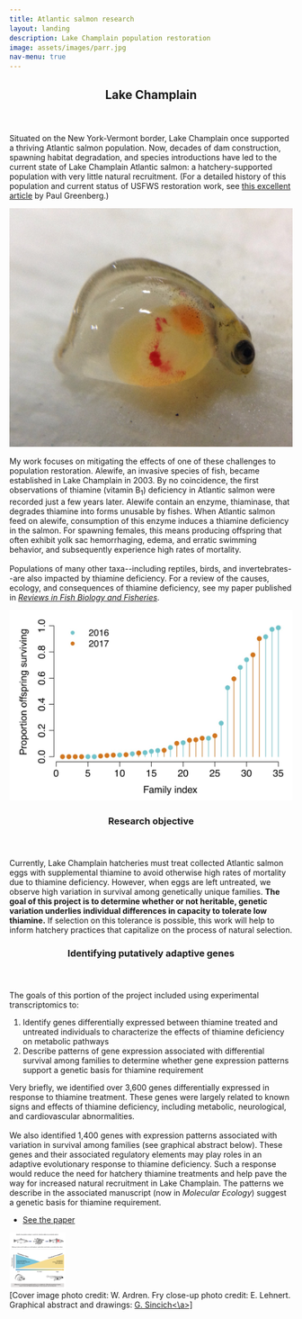 ```yaml
---
title: Atlantic salmon research
layout: landing
description: Lake Champlain population restoration
image: assets/images/parr.jpg
nav-menu: true
---
```


<!-- Main -->
<div id="main">

<!-- One -->
<section id="one">
	<div class="inner">
		<header class="major">
			<h2>Lake Champlain</h2>
		</header>
		<p>Situated on the New York-Vermont border, Lake Champlain once supported a thriving Atlantic salmon population. Now, decades of dam construction, spawning habitat degradation, and species introductions have led to the current state of Lake Champlain Atlantic salmon: a hatchery-supported population with very little natural recruitment. (For a detailed history of this population and current status of USFWS restoration work, see <a href="https://thefern.org/2018/08/after-a-centurys-absence-a-glimmer-of-possibility-for-a-native-new-york-salmon/">this excellent article</a> by Paul Greenberg.)</p>
	</div>
</section>

<!-- Two -->
<section id="two" class="spotlights">
	<section>
		<span class="image fit"><img src="assets/images/fry_closeup.jpg" alt="" /></span>
		<div class="content">
			<div class="inner">
				<p>My work focuses on mitigating the effects of one of these challenges to population restoration. Alewife, an invasive species of fish, became established in Lake Champlain in 2003. By no coincidence, the first observations of thiamine (vitamin B<sub>1</sub>) deficiency in Atlantic salmon were recorded just a few years later.  Alewife contain an enzyme, thiaminase, that degrades thiamine into forms unusable by fishes. When Atlantic salmon feed on alewife, consumption of this enzyme induces a thiamine deficiency in the salmon. For spawning females, this means producing offspring that often exhibit yolk sac hemorrhaging, edema, and erratic swimming behavior, and subsequently experience high rates of mortality. 
<br /><br />Populations of many other taxa--including reptiles, birds, and invertebrates--are also impacted by thiamine deficiency. For a review of the causes, ecology, and consequences of thiamine deficiency, see my paper published in <a href="https://link.springer.com/article/10.1007%2Fs11160-018-9538-x"><i>Reviews in Fish Biology and Fisheries</i></a>.</p>
			</div>
		</div>
	</section>
	<section>
		<span class="image fit"><img src="assets/images/simple_Fig_1.jpg" alt="" /></span>
		<div class="content">
			<div class="inner">
				<header class="major">
					<h3>Research objective</h3>
				</header>
				<p>Currently, Lake Champlain hatcheries must treat collected Atlantic salmon eggs with supplemental thiamine to avoid otherwise high rates of mortality due to thiamine deficiency. However, when eggs are left untreated, we observe high variation in survival among genetically unique families. <b>The goal of this project is to determine whether or not heritable, genetic variation underlies individual differences in capacity to tolerate low thiamine.</b> If selection on this tolerance is possible, this work will help to inform hatchery practices that capitalize on the process of natural selection.</p>
			</div>
		</div>
	</section>
</section>

<!-- Three -->
<section id="three">
	<div class="inner">
		<header class="major">
			<h3>Identifying putatively adaptive genes</h3>
		</header>
		<p>The goals of this portion of the project included using experimental transcriptomics to:
				<ol>
					<li>Identify genes differentially expressed between thiamine treated and untreated individuals to characterize the effects of thiamine deficiency on metabolic pathways</li>
					<li>Describe patterns of gene expression associated with differential survival among families to determine whether gene expression patterns support a genetic basis for thiamine requirement</li>
				</ol>
Very briefly, we identified over 3,600 genes differentially expressed in response to thiamine treatment. These genes were largely related to known signs and effects of thiamine deficiency, including metabolic, neurological, and cardiovascular abnormalities. <br /><br />We also identified 1,400 genes with expression patterns associated with variation in survival among families (see graphical abstract below). These genes and their associated regulatory elements may play roles in an adaptive evolutionary response to thiamine deficiency. Such a response would reduce the need for hatchery thiamine treatments and help pave the way for increased natural recruitment in Lake Champlain. The patterns we describe in the associated manuscript (now in <i>Molecular Ecology</i>) suggest a genetic basis for thiamine requirement.</p>
		<ul class="actions">
			<li><a href="https://onlinelibrary.wiley.com/doi/epdf/10.1111/mec.15334?author_access_token=-XDcx9R46qppwnBPZyABZIta6bR2k8jH0KrdpFOxC66cOyIjtA07Q-qM0QCJqG82HPl1rD93VUm42QPKHBuqiCXLsA6sEeq_6Dh-fYxL_PPFV2d5Ip0Ccf3OL8_7HuK5" class="button next">See the paper</a></li>
		</ul>
	</div>
	<span class="image fit"><img src="assets/images/graphical_abstract-png.png" alt="" width="100" /></span>
<br />[Cover image photo credit: W. Ardren. Fry close-up photo credit: E. Lehnert. Graphical abstract and drawings: <a href="https://www.gabrielasincich.com/news">G. Sincich<\a>]
</section>

</div>
